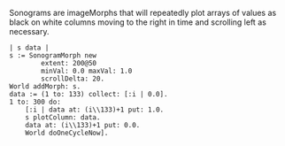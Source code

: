 Sonograms are imageMorphs that will repeatedly plot arrays of values as black on white columns moving to the right in time and scrolling left as necessary.

	| s data |
	s := SonogramMorph new 
			extent: 200@50
			minVal: 0.0 maxVal: 1.0 
			scrollDelta: 20.
	World addMorph: s.
	data := (1 to: 133) collect: [:i | 0.0].
	1 to: 300 do:
		[:i | data at: (i\\133)+1 put: 1.0.
		s plotColumn: data.
		data at: (i\\133)+1 put: 0.0.
		World doOneCycleNow].
